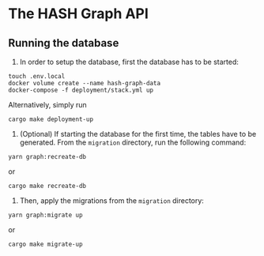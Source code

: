 # The HASH Graph API

## Running the database

1.  In order to setup the database, first the database has to be started:

```shell
touch .env.local
docker volume create --name hash-graph-data
docker-compose -f deployment/stack.yml up
```

Alternatively, simply run

```shell
cargo make deployment-up
```

1.  (Optional) If starting the database for the first time, the tables have to be generated. From the `migration` directory, run the following command:

```shell
yarn graph:recreate-db
```

or

```shell
cargo make recreate-db
```

1.  Then, apply the migrations from the `migration` directory:

```shell
yarn graph:migrate up
```

or

```shell
cargo make migrate-up
```
